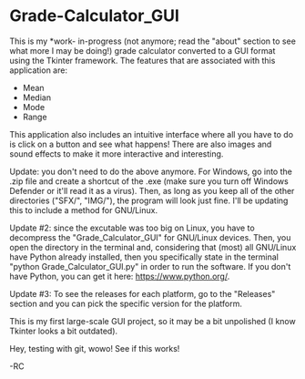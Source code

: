 # Grade-Calculator_GUI
This is my *work- in-progress (not anymore; read the "about" section to see what more I may be doing!) grade calculator converted to a GUI format using the Tkinter framework. The features that are associated with this application are:
- Mean
- Median
- Mode
- Range

This application also includes an intuitive interface where all you have to do is click on a button and see what happens!  There are also images and sound effects to make it more interactive and interesting.

Update: you don't need to do the above anymore.  For Windows, go into the .zip file and create a shortcut of the .exe (make sure you turn off Windows Defender or it'll read it as a virus).  Then, as long as you keep all of the other directories ("SFX/", "IMG/"), the program will look just fine.  I'll be updating this to include a method for GNU/Linux.

Update #2: since the excutable was too big on Linux, you have to decompress the "Grade_Calculator_GUI" for GNU/Linux devices.  Then, you open the directory in the terminal and, considering that (most) all GNU/Linux have Python already installed, then you specifically state in the terminal "python Grade_Calculator_GUI.py" in order to run the software.  If you don't have Python, you can get it here: https://www.python.org/.  

Update #3: To see the releases for each platform, go to the "Releases" section and you can pick the specific version for the platform.

This is my first large-scale GUI project, so it may be a bit unpolished (I know Tkinter looks a bit outdated).

Hey, testing with git, wowo!  See if this works!

-RC
